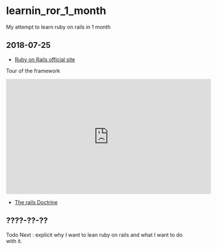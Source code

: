 # learnin_ror_1_month
My attempt to learn ruby on rails in 1 month

## 2018-07-25

* [Ruby on Rails official site](https://rubyonrails.org/)

Tour of the framework
<iframe width="560" height="315" src="https://www.youtube.com/embed/OaDhY_y8WTo" frameborder="0" allow="autoplay; encrypted-media" allowfullscreen></iframe>

* [The rails Doctrine](https://rubyonrails.org/doctrine/)

## ????-??-??
Todo Next : explicit why I want to lean ruby on rails and what I want to do with it.
